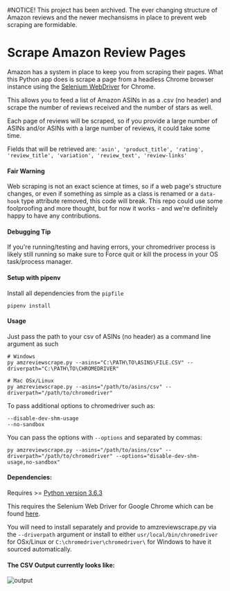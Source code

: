 #NOTICE!
This project has been archived. The ever changing structure of Amazon reviews and the newer mechansisms in place to prevent web scraping are formidable.

# Scrape Amazon Review Pages

Amazon has a system in place to keep you from scraping their pages. What this Python app does is scrape a page from a headless Chrome browser instance using the [Selenium WebDriver](http://www.seleniumhq.org/download/) for Chrome.

This allows you to feed a list of Amazon ASINs in as a .csv (no header) and
scrape the number of reviews received and the number of stars as well.

Each page of reviews will be scraped, so if you provide a large number of ASINs and/or ASINs with a large number of reviews, it could take some time.

Fields that will be retrieved are: `'asin', 'product_title', 'rating', 'review_title', 'variation', 'review_text', 'review-links'`

#### Fair Warning

Web scraping is not an exact science at times, so if a web page's structure changes, or even if something as simple as a class is renamed or a `data-hook` type attribute removed, this code will break. This repo could use some foolproofing and more thought, but for now it works - and we're definitely happy to have any contributions.

#### Debugging Tip

If you're running/testing and having errors, your chromedriver process is likely still running so make sure to Force quit or kill the process in your OS task/process manager.

#### Setup with pipenv

Install all dependencies from the `pipfile`

```
pipenv install
```

#### Usage

Just pass the path to your csv of ASINs (no header) as a command line argument as such

```
# Windows
py amzreviewscrape.py --asins="C:\PATH\TO\ASINS\FILE.CSV" --driverpath="C:\PATH\TO\CHROMEDRIVER"

# Mac OSx/Linux
py amzreviewscrape.py --asins="/path/to/asins/csv" --driverpath="/path/to/chromedriver"
```

To pass additional options to chromedriver such as:

```
--disable-dev-shm-usage
--no-sandbox
```

You can pass the options with `--options` and separated by commas:

```
py amzreviewscrape.py --asins="/path/to/asins/csv" --driverpath="/path/to/chromedriver" --options="disable-dev-shm-usage,no-sandbox"
```

#### Dependencies:

Requires >= [Python version 3.6.3](https://www.python.org/downloads/release/python-363/)

This requires the Selenium Web Driver for Google Chrome which can be found [here](https://github.com/SeleniumHQ/selenium/wiki/ChromeDriver).

You will need to install separately and provide to amzreviewscrape.py via the `--driverpath` argument or install to
either `usr/local/bin/chromedriver` for OSx/Linux or `C:\chromedriver\chromedriver\` for Windows to have it sourced automatically.

#### The CSV Output currently looks like:

![output][screenshot]

[screenshot]: https://github.com/aflansburg/amzreviewsscrape/blob/master/scrape-output.png 'CSV Output Screen Shot'
